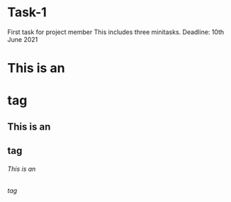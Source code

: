 # Task-1
First task for project member
This includes three minitasks.
Deadline: 10th June 2021
# This is an <h1> tag
## This is an <h2> tag
###### This is an <h6> tag
